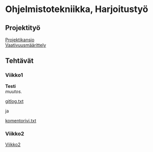 # Ohjelmistotekniikka, Harjoitustyö

## Projektityö
[Projektikansio](https://github.com/JaakkoRE/ot-harjoitustyo/tree/master/Laskin%20Sovellus) <br>
[Vaativuusmäärittely](https://github.com/JaakkoRE/ot-harjoitustyo/blob/master/Laskin%20Sovellus/Vaatimusm%C3%A4%C3%A4rittely.md)
## Tehtävät

### Viikko1


<strong> Testi </strong> <br> <em> muutos. </em>



[gitlog.txt](https://github.com/JaakkoRE/ot-harjoitustyo/blob/master/laskarit/viikko1/gitlog.txt)

ja

[komentorivi.txt](https://github.com/JaakkoRE/ot-harjoitustyo/blob/master/laskarit/viikko1/komentorivi.txt)
### Viikko2
[Viikko2](https://github.com/JaakkoRE/ot-harjoitustyo/tree/master/laskarit/viikko2)

